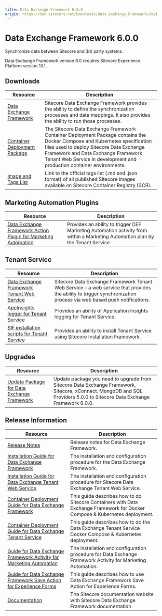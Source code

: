 ```yaml
---
title: Data Exchange Framework 6.0.0
origin: https://dev.sitecore.net/Downloads/Data_Exchange_Framework/6x/Data_Exchange_Framework_600
---
```


# Data Exchange Framework 6.0.0

Synchronize data between Sitecore and 3rd party systems.

  <Alert variant='warning' mb={4}>
    <AlertIcon />
    Data Exchange Framework version 6.0 requires Sitecore Experience Platform version 10.1.
  </Alert>
  

## Downloads

 | Resource | Description |
 | --- | --- |
 | [Data Exchange Framework](https://sitecoredev.azureedge.net/~/media/AAEC0D7F846A4EAEB94E6CE9A096749A.ashx?date=20210412T110329) | Sitecore Data Exchange Framework provides the ability to define the synchronization processes and data mappings. It also provides the ability to run those processes. |
 | [Container Deployment Package](https://github.com/Sitecore/container-deployment/releases/tag/def%2F6.0.0.01537.153) | The Sitecore Data Exchange Framework Container Deployment Package contains the Docker Compose and Kubernetes specification files used to deploy Sitecore Data Exchange Framework and Data Exchange Framework Tenant Web Service in development and production container environments. |
 | [Image and Tags List](https://github.com/Sitecore/docker-images/tree/master/tags) | Link to the official tags list (.md and .json format) of all published Sitecore images available on Sitecore Container Registry (SCR). |

## Marketing Automation Plugins

 | Resource | Description |
 | --- | --- |
 | [Data Exchange Framework Action Plugin for Marketing Automation](https://sitecoredev.azureedge.net/~/media/37FCFF5C7AC341EA9461177C4A67E3C3.ashx?date=20210412T110414) | Provides an ability to trigger DEF Marketing Automation activity from within a Marketing Automation plan by the Tenant Service. |

## Tenant Service

 | Resource | Description |
 | --- | --- |
 | [Data Exchange Framework Tenant Web Service](https://sitecoredev.azureedge.net/~/media/B0083DA14758471392F2F578B7F1B7F4.ashx?date=20210412T110520) | Sitecore Data Exchange Framework Tenant Web Service – a web service that provides the ability to trigger synchronization process via web based push notifications. |
 | [AppInsights logger for Tenant Service](https://sitecoredev.azureedge.net/~/media/23649C7E7CA2443DA2255C58C1C3EE9D.ashx?date=20210412T110549) | Provides an ability of Application Insights logging for Tenant Service. |
 | [SIF installation scripts for Tenant Service](https://sitecoredev.azureedge.net/~/media/2D73EF67D5BD4F978CEFCF901E98A55F.ashx?date=20210412T110611) | Provides an ability to install Tenant Service using Sitecore Installation Framework. |

## Upgrades

 | Resource | Description |
 | --- | --- |
 | [Update Package for Data Exchange Framework](https://sitecoredev.azureedge.net/~/media/1F7709737D794F3CB8FD33DDD6EA1D3F.ashx?date=20210412T110702) | Update package you need to upgrade from Sitecore Data Exchange Framework, Sitecore, xConnect, MongoDB and SQL Providers 5.0.0 to Sitecore Data Exchange Framework 6.0.0. |

## Release Information

 | Resource | Description |
 | --- | --- |
 | [Release Notes](https://dev.sitecore.net:443/downloads/Data%20Exchange%20Framework/6x/Data%20Exchange%20Framework%20600/Release%20Notes) | Release notes for Data Exchange Framework. |
 | [Installation Guide for Data Exchange Framework](https://sitecoredev.azureedge.net/~/media/38544BA10CB9420689507D48CD4522A1.ashx?date=20210412T111826) | The installation and configuration procedure for the Data Exchange Framework. |
 | [Installation Guide for Data Exchange Tenant Web Service](https://sitecoredev.azureedge.net/~/media/70760E9F37174339B549B4636D374223.ashx?date=20211215T104200) | The installation and configuration procedure for Sitecore Data Exchange Tenant Web Service. |
 | [Container Deployment Guide for Data Exchange Framework](https://sitecoredev.azureedge.net/~/media/0CE7CAD03D8B4F57A83FB4D336406A42.ashx?date=20210527T140816) | This guide describes how to do Sitecore Containers with Data Exchange Framework for Docker Compose & Kubernetes deployment. |
 | [Container Deployment Guide for Data Exchange Tenant Service](https://sitecoredev.azureedge.net/~/media/AF3B5B678F834203B58410ECEF15AD5C.ashx?date=20210412T132327) | This guide describes how to do the Data Exchange Tenant Service Docker Compose & Kubernetes deployment. |
 | [Guide for Data Exchange Framework Activity for Marketing Automation](https://doc.sitecore.com/developers/def/60/data-exchange-framework/en/activity-for-marketing-automation.html) | The installation and configuration procedure for Data Exchange Framework Activity for Marketing Automation. |
 | [Guide for Data Exchange Framework Save Action for Experience Forms](https://doc.sitecore.com/developers/def/60/data-exchange-framework/en/save-action-for-experience-forms.html) | This guide describes how to use Data Exchange Framework Save Action for Experience Forms. |
 | [Documentation](https://doc.sitecore.com/developers/def/60/data-exchange-framework/en/index-en.html) | The Sitecore documentation website with Sitecore Data Exchange Framework documentation. |
